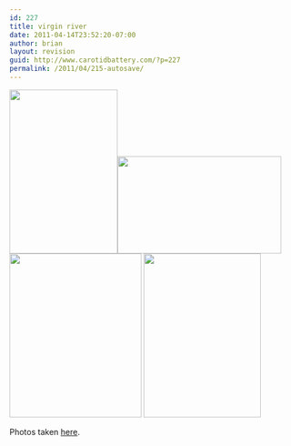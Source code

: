 ```yaml
---
id: 227
title: virgin river
date: 2011-04-14T23:52:20-07:00
author: brian
layout: revision
guid: http://www.carotidbattery.com/?p=227
permalink: /2011/04/215-autosave/
---
```

[](https://picasaweb.google.com/briankgalloway/Stitches#)[<img title="Center" src="https://i1.wp.com/lh3.googleusercontent.com/_gNb0_qqamzE/TafjGDNr5ZI/AAAAAAAAJR0/_M7iTHAuipA/s288/IMG_8461_stitch.jpg?resize=190%2C288&#038;ssl=1" alt="" width="190" height="288" data-recalc-dims="1" />](https://picasaweb.google.com/briankgalloway/Stitches#)<img title="Left" src="https://i1.wp.com/lh6.googleusercontent.com/_gNb0_qqamzE/TafjLgUcRdI/AAAAAAAAJR8/EC14meYkrTw/s288/IMG_8457_stitch.jpg?resize=288%2C171&#038;ssl=1" alt="" width="288" height="171" data-recalc-dims="1" />  [](https://picasaweb.google.com/briankgalloway/Stitches#)[<img title="Right" src="https://i2.wp.com/lh5.googleusercontent.com/_gNb0_qqamzE/TafjPOi562I/AAAAAAAAJSE/DdKBcwC-V40/s288/IMG_8463_stitch.jpg?resize=232%2C288&#038;ssl=1" alt="" width="232" height="288" data-recalc-dims="1" />](https://picasaweb.google.com/briankgalloway/Stitches#) [<img title="Tisha" src="https://i2.wp.com/lh6.googleusercontent.com/_gNb0_qqamzE/TafpXeSBmbI/AAAAAAAAJSk/MOS9exKIw9Q/s288/IMG_8468.JPG?resize=206%2C288&#038;ssl=1" alt="" width="206" height="288" data-recalc-dims="1" />](https://picasaweb.google.com/briankgalloway/Stitches#)[  
](https://picasaweb.google.com/briankgalloway/Stitches#) 

Photos taken <a title="Virgin River" href="http://maps.google.com/?ie=UTF8&hq=&hnear=Solana+Beach,+San+Diego,+California&ll=36.921223,-113.857241&spn=0.004683,0.013733&t=h&z=17" target="_blank">here</a>.